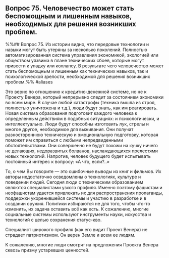 ## Вопрос 75. Человечество может стать  беспомощным и лишенным навыков, необходимых для решения возникших проблем.

%%## Вопрос 75. Из истории видно, что передовые технологии и навыки могут быть утеряны за несколько поколений. Полностью автоматизированная система управления экономикой, экологией или обществом уязвима в плане технических сбоев, которые могут привести к упадку или коллапсу. В результате чего человечество может стать беспомощным и лишенным как технических навыков, так и психологической зрелости, необходимой для решения возникших проблем.%% #aliases 

Это верно по отношению к кредитно-денежной системе, но не к Проекту Венера, который непрерывно следит за состоянием экономики во всем мире. В случае любой катастрофы (техника вышла из строя, полностью уничтожена и т.д.), люди будут знать, как им реагировать. Новая система образования подготовит каждого человека к определенным действиям в подобных ситуациях: и психологически, и интеллектуально. Люди будут способны изготовить лук, стрелы и многое другое, необходимое для выживания. Они получат разностороннюю техническую и эмоциональную подготовку, которая поможет им справиться с любыми непредвиденными обстоятельствами. Они совершенно не будут похожи на кучку ничего не делающих, недоразвитых болванов, наслаждающихся прелестями новых технологий. Напротив, человек будущего будет испытывать постоянный интерес к вопросу: «А что, если?..»

То, о чем Вы говорите — это ошибочные выводы из книг и фильмов. Их авторы недостаточно осведомлены о технологиях, культуре и поведении людей. Сегодня люди с техническим образованием являются специалистами узкого профиля. Именно поэтому фашистам и неофашистам удается привлекать их для распространения пропаганды, поддержки укоренившейся системы и участию в разработке и в создании оружия. Политики избираются не для того, чтобы что-то изменить, их задача оставить всё как есть. К сожалению, многие социальные системы используют инструменты науки, искусства и технологий с целью сохранения статус-кво.

Специалист широкого профиля (как его видит Проект Венера) не страдает патриотизмом. Он верен Земле и всем ее людям.

К сожалению, многие люди смотрят на предложения Проекта Венера сквозь призму устаревших ценностей.